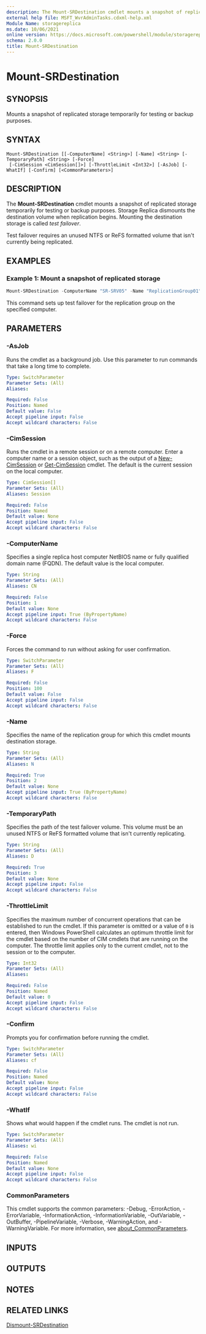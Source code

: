 ```yaml
---
description: The Mount-SRDestination cmdlet mounts a snapshot of replicated storage temporarily for testing or backup purposes.
external help file: MSFT_WvrAdminTasks.cdxml-help.xml
Module Name: storagereplica
ms.date: 10/06/2021
online version: https://docs.microsoft.com/powershell/module/storagereplica/mount-srdestination?view=windowsserver2022-ps&wt.mc_id=ps-gethelp
schema: 2.0.0
title: Mount-SRDestination
---
```


# Mount-SRDestination

## SYNOPSIS
Mounts a snapshot of replicated storage temporarily for testing or backup purposes.

## SYNTAX

```
Mount-SRDestination [[-ComputerName] <String>] [-Name] <String> [-TemporaryPath] <String> [-Force]
 [-CimSession <CimSession[]>] [-ThrottleLimit <Int32>] [-AsJob] [-WhatIf] [-Confirm] [<CommonParameters>]
```

## DESCRIPTION
The **Mount-SRDestination** cmdlet mounts a snapshot of replicated storage temporarily for testing or backup purposes.
Storage Replica dismounts the destination volume when replication begins.
Mounting the destination storage is called *test failover*.

Test failover requires an unused NTFS or ReFS formatted volume that isn't currently being replicated.

## EXAMPLES

### Example 1: Mount a snapshot of replicated storage
```powershell
Mount-SRDestination -ComputerName "SR-SRV05" -Name "ReplicationGroup01" -TemporaryPath T:\
```

This command sets up test failover for the replication group on the specified computer.

## PARAMETERS

### -AsJob
Runs the cmdlet as a background job. Use this parameter to run commands that take a long time to complete.

```yaml
Type: SwitchParameter
Parameter Sets: (All)
Aliases:

Required: False
Position: Named
Default value: False
Accept pipeline input: False
Accept wildcard characters: False
```

### -CimSession
Runs the cmdlet in a remote session or on a remote computer.
Enter a computer name or a session object, such as the output of a [New-CimSession](https://go.microsoft.com/fwlink/p/?LinkId=227967) or [Get-CimSession](https://go.microsoft.com/fwlink/p/?LinkId=227966) cmdlet.
The default is the current session on the local computer.

```yaml
Type: CimSession[]
Parameter Sets: (All)
Aliases: Session

Required: False
Position: Named
Default value: None
Accept pipeline input: False
Accept wildcard characters: False
```

### -ComputerName
Specifies a single replica host computer NetBIOS name or fully qualified domain name (FQDN).
The default value is the local computer.

```yaml
Type: String
Parameter Sets: (All)
Aliases: CN

Required: False
Position: 1
Default value: None
Accept pipeline input: True (ByPropertyName)
Accept wildcard characters: False
```

### -Force
Forces the command to run without asking for user confirmation.

```yaml
Type: SwitchParameter
Parameter Sets: (All)
Aliases: F

Required: False
Position: 100
Default value: False
Accept pipeline input: False
Accept wildcard characters: False
```

### -Name
Specifies the name of the replication group for which this cmdlet mounts destination storage.

```yaml
Type: String
Parameter Sets: (All)
Aliases: N

Required: True
Position: 2
Default value: None
Accept pipeline input: True (ByPropertyName)
Accept wildcard characters: False
```

### -TemporaryPath
Specifies the path of the test failover volume.
This volume must be an unused NTFS or ReFS formatted volume that isn't currently replicating.

```yaml
Type: String
Parameter Sets: (All)
Aliases: D

Required: True
Position: 3
Default value: None
Accept pipeline input: False
Accept wildcard characters: False
```

### -ThrottleLimit
Specifies the maximum number of concurrent operations that can be established to run the cmdlet.
If this parameter is omitted or a value of `0` is entered, then Windows PowerShell calculates an optimum throttle limit for the cmdlet based on the number of CIM cmdlets that are running on the computer.
The throttle limit applies only to the current cmdlet, not to the session or to the computer.

```yaml
Type: Int32
Parameter Sets: (All)
Aliases:

Required: False
Position: Named
Default value: 0
Accept pipeline input: False
Accept wildcard characters: False
```

### -Confirm
Prompts you for confirmation before running the cmdlet.

```yaml
Type: SwitchParameter
Parameter Sets: (All)
Aliases: cf

Required: False
Position: Named
Default value: None
Accept pipeline input: False
Accept wildcard characters: False
```

### -WhatIf
Shows what would happen if the cmdlet runs.
The cmdlet is not run.

```yaml
Type: SwitchParameter
Parameter Sets: (All)
Aliases: wi

Required: False
Position: Named
Default value: None
Accept pipeline input: False
Accept wildcard characters: False
```

### CommonParameters
This cmdlet supports the common parameters: -Debug, -ErrorAction, -ErrorVariable, -InformationAction, -InformationVariable, -OutVariable, -OutBuffer, -PipelineVariable, -Verbose, -WarningAction, and -WarningVariable. For more information, see [about_CommonParameters](http://go.microsoft.com/fwlink/?LinkID=113216).

## INPUTS

## OUTPUTS

## NOTES

## RELATED LINKS

[Dismount-SRDestination](Dismount-SRDestination.md)
